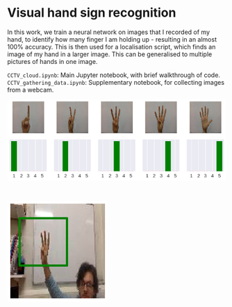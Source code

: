 # Visual hand sign recognition

In this work, we train a neural network on images that I recorded of my hand, to identify how many finger I am holding up - resulting in an almost 100% accuracy. This is then used for a localisation script, which finds an image of my hand in a larger image. This can be generalised to multiple pictures of hands in one image.

`CCTV_cloud.ipynb`: Main Jupyter notebook, with brief walkthrough of code.
`CCTV_gathering_data.ipynb`: Supplementary notebook, for collecting images from a webcam.

![Finger detection](/graphs_outputs/ident.png)

<br>

![Localisation](/graphs_outputs/local.png)
